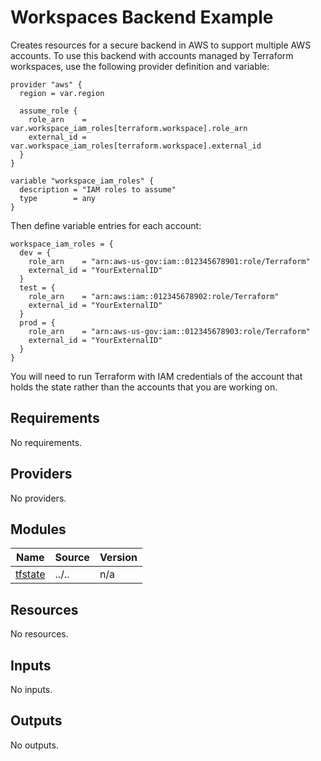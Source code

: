 # Workspaces Backend Example
Creates resources for a secure backend in AWS to support multiple AWS accounts. To use this backend with accounts managed by Terraform workspaces, use the following provider definition and variable:

```
provider "aws" {
  region = var.region

  assume_role {
    role_arn    = var.workspace_iam_roles[terraform.workspace].role_arn
    external_id = var.workspace_iam_roles[terraform.workspace].external_id
  }
}

variable "workspace_iam_roles" {
  description = "IAM roles to assume"
  type        = any
}

```

Then define variable entries for each account:

```
workspace_iam_roles = {
  dev = {
    role_arn    = "arn:aws-us-gov:iam::012345678901:role/Terraform"
    external_id = "YourExternalID"
  }
  test = {
    role_arn    = "arn:aws:iam::012345678902:role/Terraform"
    external_id = "YourExternalID"
  }
  prod = {
    role_arn    = "arn:aws-us-gov:iam::012345678903:role/Terraform"
    external_id = "YourExternalID"
  }
}
```

You will need to run Terraform with IAM credentials of the account that holds the state rather than the accounts that you are working on.

<!-- BEGINNING OF PRE-COMMIT-TERRAFORM DOCS HOOK -->
## Requirements

No requirements.

## Providers

No providers.

## Modules

| Name | Source | Version |
|------|--------|---------|
| <a name="module_tfstate"></a> [tfstate](#module\_tfstate) | ../.. | n/a |

## Resources

No resources.

## Inputs

No inputs.

## Outputs

No outputs.
<!-- END OF PRE-COMMIT-TERRAFORM DOCS HOOK -->
